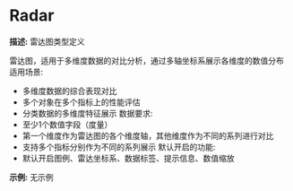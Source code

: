 # Radar

**描述:**
雷达图类型定义
  
  雷达图，适用于多维度数据的对比分析，通过多轴坐标系展示各维度的数值分布
  适用场景:
  - 多维度数据的综合表现对比
  - 多个对象在多个指标上的性能评估
  - 分类数据的多维度特征展示
  数据要求:
  - 至少1个数值字段（度量）
  - 第一个维度作为雷达图的各个维度轴，其他维度作为不同的系列进行对比
  - 支持多个指标分别作为不同的系列展示
  默认开启的功能:
  - 默认开启图例、雷达坐标系、数据标签、提示信息、数值缩放

**示例:**
无示例

